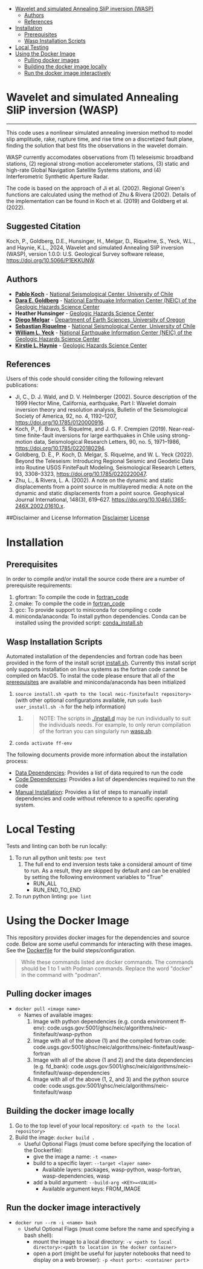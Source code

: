 - [Wavelet and simulated Annealing SliP inversion (WASP)](#wavelet-and-simulated-annealing-slip-inversion-wasp)
  - [Authors](#authors)
  - [References](#references)
- [Installation](#installation)
  - [Prerequisites](#prerequisites)
  - [Wasp Installation Scripts](#wasp-installation-scripts)
- [Local Testing](#local-testing)
- [Using the Docker Image](#using-the-docker-image)
  - [Pulling docker images](#pulling-docker-images)
  - [Building the docker image locally](#building-the-docker-image-locally)
  - [Run the docker image interactively](#run-the-docker-image-interactively)

# Wavelet and simulated Annealing SliP inversion (WASP)

---

This code uses a nonlinear simulated annealing inversion method to model slip amplitude, rake, rupture time, and rise time on a discretized fault plane, finding the solution that best fits the observations in the wavelet domain.

WASP currently accomodates observations from (1) teleseismic broadband stations, (2) regional strong-motion accelerometer stations, (3) static and high-rate Global Navigation Satellite Systems stations, and (4) Interferometric Synthetic Aperture Radar.

The code is based on the approach of Ji et al. (2002). Regional Green's functions are calculated using the method of Zhu & Rivera (2002). Details of the implementation can be found in Koch et al. (2019) and Goldberg et al. (2022).

## Suggested Citation

Koch, P., Goldberg, D.E., Hunsinger, H., Melgar, D., Riquelme, S., Yeck, W.L., and Haynie, K.L., 2024, Wavelet and simulated Annealing SliP inversion (WASP), version 1.0.0: U.S. Geological Survey software release, https://doi.org/10.5066/P1EKKUNW.

## Authors

- **[Pablo Koch](https://www.cmm.uchile.cl/?cmm_people=pablo-koch)** - [National Seismological Center, University of Chile](https://www.sismologia.cl/)
- **[Dara E. Goldberg](https://www.usgs.gov/staff-profiles/dara-e-goldberg)** - [National Earthquake Information Center (NEIC) of the Geologic Hazards Science Center](https://www.usgs.gov/centers/geohazards)
- **Heather Hunsinger** - [Geologic Hazards Science Center](https://www.usgs.gov/centers/geohazards)
- **[Diego Melgar](https://earthsciences.uoregon.edu/profile/dmelgarm/)** - [Department of Earth Sciences, University of Oregon](https://earthsciences.uoregon.edu)
- **[Sebastian Riquelme](http://www.dgf.uchile.cl/academicas-y-academicos/profesores-expertos)** - [National Seismological Center, University of Chile](https://www.sismologia.cl/)
- **[William L. Yeck](https://www.usgs.gov/staff-profiles/william-l-yeck)** - [National Earthquake Information Center (NEIC) of the Geologic Hazards Science Center](https://www.usgs.gov/centers/geohazards)
- **[Kirstie L. Haynie](https://www.usgs.gov/staff-profiles/kirstie-l-haynie)** - [Geologic Hazards Science Center](https://www.usgs.gov/centers/geohazards)

## References

Users of this code should consider citing the following relevant publications:

- Ji, C., D. J. Wald, and D. V. Helmberger (2002). Source description of the 1999 Hector Mine, California, earthquake, Part I: Wavelet domain inversion theory and resolution analysis, Bulletin of the Seismological Society of America, 92, no. 4, 1192–1207, https://doi.org/10.1785/0120000916.
- Koch, P., F. Bravo, S. Riquelme, and J. G. F. Crempien (2019). Near-real-time finite-fault inversions for large earthquakes in Chile using strong-motion data, Seismological Research Letters, 90, no. 5, 1971–1986, https://doi.org/10.1785/0220180294.
- Goldberg, D. E., P. Koch, D. Melgar, S. Riquelme, and W. L. Yeck (2022). Beyond the Teleseism: Introducing Regional Seismic and Geodetic Data into Routine USGS FiniteFault Modeling, Seismological Research Letters, 93, 3308–3323, https://doi.org/10.1785/0220220047.
- Zhu, L., & Rivera, L. A. (2002). A note on the dynamic and static displacements from a point source in multilayered media: A note on the dynamic and static displacements from a point source. Geophysical Journal International, 148(3), 619–627. https://doi.org/10.1046/j.1365-246X.2002.01610.x.

##Disclaimer and License Information
[Disclaimer](./DISCLAIMER.md)
[License](./LICENSE.md)

# Installation

## Prerequisites

In order to compile and/or install the source code there are a number of prerequisite requirements:

1. gfortran: To compile the code in [fortran_code](./fortran_code/)
2. cmake: To compile the code in [fortran_code](./fortran_code/)
3. gcc: To provide support to miniconda for compiling c code
4. miniconda/anaconda: To install python dependencies. Conda can be installed using the provided script: [conda_install.sh](./conda_install.sh)

## Wasp Installation Scripts

Automated installation of the dependencies and fortran code has been provided in the form of the install script [install.sh](./install.sh). Currently this install script only supports installation on linux systems as the fortran code cannot be compiled on MacOS. To instal the code please ensure that all of the [prerequisites](#prerequisites) are available and miniconda/anaconda has been initialized

1. `source install.sh <path to the local neic-finitefault repository>` (with other optional configurations available, run `sudo bash user_install.sh -h` for the help information)
   1. > NOTE: The scripts in [./install.d](./install.d/) may be run individually to suit the individuals needs. For example, to only rerun compilation of the fortran you can singularly run [wasp.sh](./install.d/wasp.sh).
2. `conda activate ff-env`

The following documents provide more information about the installation process:

- [Data Dependencies](./docs/data-dependencies.md): Provides a list of data required to run the code
- [Code Dependencies](./docs/code-dependencies.md): Provides a list of dependencies required to run the code
- [Manual Installation](./docs/manual-installation.md): Provides a list of steps to manually install dependencies and code without reference to a specific operating system.

# Local Testing

Tests and linting can both be run locally:

1. To run all python unit tests: `poe test`
   1. The full end to end inversion tests take a consideral amount of time to run. As a result, they are skipped by default and can be enabled by setting the following environment variables to "True"
       - RUN_ALL
       - RUN_END_TO_END
2. To run python linting: `poe lint`


# Using the Docker Image
This repository provides docker images for the dependencies and source code. Below are some useful commands for interacting with these images. See the [Dockerfile](./Dockerfile) for the build steps/configuration.

> While these commands listed are docker commands. The commands should be 1 to 1 with Podman commands. Replace the word "docker" in the command with "podman".

## Pulling docker images
- `docker pull <image name>`
  - Names of available images:
    1.   Image with python dependencies (e.g. conda environment ff-env): code.usgs.gov:5001/ghsc/neic/algorithms/neic-finitefault/wasp-python
    2.  Image with all of the above (1) and the compiled fortran code: code.usgs.gov:5001/ghsc/neic/algorithms/neic-finitefault/wasp-fortran
    3. Image with all of the above (1 and 2) and the data dependencies (e.g. fd_bank): code.usgs.gov:5001/ghsc/neic/algorithms/neic-finitefault/wasp-dependencies
    4. Image with all of the above (1, 2, and 3) and the python source code: code.usgs.gov:5001/ghsc/neic/algorithms/neic-finitefault/wasp

## Building the docker image locally
1. Go to the top level of your local repository: `cd <path to the local repository>`
2. Build the image: `docker build .`
   - Useful Optional Flags (must come before specifying the location of the Dockerfile):
     - give the image a name: `-t <name>`
     - build to a specific layer: `--target <layer name>`
       - Available layers: packages, wasp-python, wasp-fortran, wasp-dependencies, wasp
     - add a build argument: `--build-arg <KEY>=<VALUE>`
       - Available argument keys: FROM_IMAGE

## Run the docker image interactively
- `docker run --rm -i <name> bash`
  - Useful Optional Flags (must come before the name and specifying a bash shell):
    - mount the image to a local directory: `-v <path to local directory>:<path to location in the docker container>`
    - open a port (might be useful for jupyter notebooks that need to display on a web browser): `-p <host port>: <container port`>

